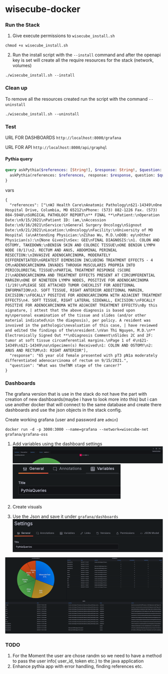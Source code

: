 # wisecube-docker

### Run the Stack

1. Give execute permissions to `wisecube_install.sh`

```
chmod +x wisecube_install.sh
```
2. Run the install script with the `--install` command and after the openapi key is set will create all the require resources for the stack (network, volumes)

```
./wisecube_install.sh --install
```

### Clean up
To remove all the resources created run the script with the command `--uninstall`
```
./wisecube_install.sh --uninstall 
```

### Test
URL FOR DASHBOARDS `http://localhost:8000/grafana`

URL FOR API `http://localhost:8000/api/graphql`

#### Pythia query
```graphql
query askPythia($references: [String!], $response: String!, $question: String) {
  askPythia(references: $references, response: $response, question: $question)
}
```

vars
```
{
  "references": ["\nWJ Health Care\nAnatomic Pathology\n$21-14349\nOne Hospital Drive, Columbia, MO 65212\nPhone: (573) 882-1226 Fax. (573) 884-5948\nSURGICAL PATHOLOGY REPORT\n** FINAL **\nPatient:\nOperation Date:\n9/15/2021\nPatient ID: (am,\nAccession Date:\n9/16/2021\nService:\nGeneral Surgery Oncology\nSignout Date:\n9/21/2021\nLocation:\nOncology\nFacility:\nUniversity of MO Hospital (a\nAttending Physician:\nZihao Wu, M.D.\nDOB: ey\nOther Physician(s):\n{None Given}\nSex: GEE\nFINAL DIAGNOSIS:\n1. COLON AND OSTOMY, TAKEDOWN:\nBENIGN SKIN AND COLONIC TISSUE\nONE BENIGN LYMPH NODE (0/1)\n2. RECTUM AND ANUS, ABDOMINAL PERINEAL RESECTION:\nINVASIVE ADENOCARCINOMA, MODERATELY DIFFERENTIATED\nGREATEST DIMENSION INCLUDING TREATMENT EFFECTS - 4 CM\nADENOCARCINOMA INVADES THROUGH MUSCULARIS PROPRIA INTO PERICOLORECTAL TISSUE\nPARTIAL TREATMENT RESPONSE (SCORE 2)\nADENOCARCINOMA AND TREATMENT EFFECTS PRESENT AT CIRCUMFERENTIAL MARGIN\nONE OF NINETEEN LYMPH NODES, POSITIVE FOR ADENOCARCINOMA (1/19)\nPLEASE SEE ATTACHED TUMOR CHECKLIST FOR ADDITIONAL INFORMATION\n3. SOFT TISSUE, RIGHT ANTERIOR ADDITIONAL MARGIN, EXCISION:\nFOCALLY POSITIVE FOR ADENOCARCINOMA WITH ADJACENT TREATMENT EFFECTS\n4. SOFT TISSUE, RIGHT LATERAL SIDEWALL, EXCISION:\nFOCALLY POSITIVE FOR ADENOCARCINOMA WITH ADJACENT TREATMENT EFFECTS\nBy this signature, | attest that the above diagnosis is based upon my\npersonal examination of the tissue and slides (and/or other material indicated\nin the diagnosis), per policy. A resident was invoived in the pathologic\nevaluation of this case, | have reviewed and edited the findings of the\nresident.\nVan Thi Nguyen, M.D.\n** Electronically Signed Out **\nDiagnosis Comment\nSlides 2C and 2F: tumor at soft tissue circumferential margins.\nPage 1 of 4\n$21-14349\n$21-14349\na\nSpecimen(s) Received\n1: COLON AND OSTOMY\n2: ANUS AND RECTUM\n3: RIGHT ANTERIOR"],
  "response": "65 year old female presented with pT3 pN1a moderately differentiated adenocarcinoma of rectum on 9/15/2021.",
  "question": "What was theTNM stage of the cancer?"
}
```


### Dashboards
The grafana version that is use in the stack do not have the part with creation of new dashboards(maybe i have to look more into this) but i can use another docker that will connect to the same database and create there dashboards and use the json objects in the stack config.

Create working grafana (user and password are `admin`)
```
docker run -d -p 3000:3000 --name=grafana --network=wisecube-net grafana/grafana-oss
```

1. Add variables using the dashboard settings
![alt text](img/image-1.png)
![alt text](img/image-2.png)

2. Create visuals
3. Use the Json and save it under `grafana/dashboards`
![alt text](img/image-3.png)

![alt text](img/image-4.png)

### TODO
1. For the Moment the user are chose randm so we need to have a method to pass the user info( user_id, token etc.) to the java application
2. Enhance pythia app with error handling, finding references etc.
